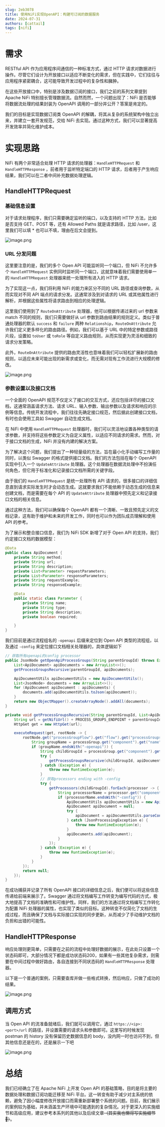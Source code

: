 ```yaml
---
slug: 2eb3078
title: 使用NiFi实现OpenAPI：构建可订阅的数据服务
date: 2024-07-31
authors: [cattail]
tags: [nifi]
---
```


# 需求

RESTful API 作为应用程序间通信的一种标准方式，通过 HTTP 请求对数据进行操作。尽管它们设计为开放接口以适应不断变化的需求，但在实践中，它们往往与应用程序紧密耦合，这可能导致开发过程中的复杂性和臃肿。

在这些开放接口中，特别是涉及数据订阅的接口，我们之前的系列文章提到 Apache NiFi 特别擅长管理数据流。自然而然，一个问题出现了：NiFi 是否能够将数据流处理的结果封装为 OpenAPI 调用的一部分并公开？答案是肯定的。

我们的目标是实现数据订阅类 OpenAPI 的解耦，将其从复杂的系统架构中独立出来，并建立一套开发规范，交给 NiFi 去实现。通过这种方式，我们可以显著提高开发效率并简化维护成本。
<!-- truncate -->
# 实现思路

NiFi 有两个非常适合处理 HTTP 请求的处理器：`HandleHTTPRequest` 和 `HandleHTTPResponse` ，前者用于监听特定端口的 HTTP 请求，后者用于产生响应结果，我们可以在二者中间补充数据处理逻辑。

## HandleHTTPRequest

### 基础信息设置

对于请求处理程序，我们只需要确定监听的端口，以及支持的 HTTP 方法，比如是否支持 GET、POST 等，还有 Allowed Paths 就是请求路径，比如 /user，这里我们可以填 * 也可以不填，理由在后文会提到。

![image.png](https://obsidian-img-1300316500.cos.ap-shanghai.myqcloud.com/cattail/obsidian/pic/202407310447615.png)

### URL 分发问题

这里要注意的是，我们的多个 Open API 可能监听同一个端口，但 NiFi 不允许多个 `HandleHTTPRequest` 实例同时监听同一个端口，这就意味着我们需要使用单一的 `HandleHTTPRequest` 处理器来统一处理所有进入的 HTTP 请求。

为了实现这一点，我们将利用 NiFi 的能力来区分不同的 URL 路径或查询参数，从而实现对不同 API 端点的请求分发。这通常涉及到对请求的 URL 或其他属性进行解析，并根据这些属性将请求路由到相应的处理逻辑。

这里我们使用到了 `RouteOnAttribute` 处理器，他可以根据传递过来的 url 参数来 match 不同的规则，我们只需要做好从 url 参数到路由结果的规则定义。类似于普通处理器的默认 `success` 和 `failure` 两种 `Relationship`，`RouteOnAttribute` 允许我们定义更多样化的路由路径。例如，我们可以基于 URL 中的特定参数或路径片段，设置如 `toUser` 或 `toRole` 等自定义路由规则，从而实现更为灵活和细致的请求分发策略。

此外，`RouteOnAttribute` 提供的路由灵活性也意味着我们可以轻松扩展新的路由规则，以适应未来可能出现的新需求或变化，而无需对现有工作流进行大规模的修改。

![image.png](https://obsidian-img-1300316500.cos.ap-shanghai.myqcloud.com/cattail/obsidian/pic/202407241804294.png)
 
### 参数设置以及接口文档

一个全面的 OpenAPI 规范不仅定义了接口的交互方式，还应包括详尽的接口文档，这通常涵盖请求方法、请求 URL、输入参数、输出参数以及请求和响应的示例等信息。传统开发流程中，我们往往先确定接口规范，然后据此创建接口文档，有时也会使用工具如 Swagger 自动生成文档。

在 NiFi 中使用 `HandleHTTPRequest` 处理器时，我们可以灵活地设置各种类型的请求参数，并支持将这些参数定义为自定义属性，以适应不同请求的需求。然而，对于接口文档的生成，NiFi 并没有内建的解决方案。

为了解决这个问题，我们提出了一种轻量级的方法，旨在最小化手动编写工作量的同时，以类似 Swagger 的格式提供接口文档。我们的方法包括在每个 OpenAPI 实现中引入一个 `UpdateAttribute` 处理器。这个处理器在数据流处理中不扮演任何角色，但它用于标准化和记录接口文档所需的关键字段。

由于我们的 `HandleHTTPRequest` 是统一处理所有 API 请求的，很多接口的详细信息直到请求实际发生时才会动态生成。这就要求我们不能依赖于动态生成的信息来创建文档，而是需要在每个 API 的 `UpdateAttribute` 处理器中预先定义和记录接口文档的相关信息。

通过这种方法，我们可以确保每个 OpenAPI 都有一个清晰、一致且预先定义的文档记录，这有助于维护和未来的开发工作，同时也可以作为团队成员理解和使用 API 的参考。

为了展示和整合接口信息，我们为 NiFi SDK 新增了对于 Open API 的支持，我们约定接口文档的数据模型：

```Java
@Data
public class ApiDocument {
    private String method;
    private String url;
    private String description;
    private List<Parameter> requestParameters;
    private List<Parameter> responseParameters;
    private String requestExample;
    private String responseExample;

    @Data
    public static class Parameter {
        private String name;
        private String type;
        private String description;
        private boolean required;

    }
}
```

我们目前是通过流程组名的 `-openapi` 后缀来定位到 Open API 类型的流程组，以及通过 `-config` 来定位接口文档相关处理器的，具体逻辑如下

```Java
// 获取所有openapi的config processor
public JsonNode getOpenApiProcessGroups(String parentGroupId) throws Exception {
	List<ApiDocument> apiDocuments = new ArrayList<>();
	getProcessGroupsRecursive(parentGroupId, apiDocuments);

	ApiDocumentUtils apiDocumentUtils = new ApiDocumentUtils();
	List<JsonNode> documents = new ArrayList<>();
	for (ApiDocument apiDocument : apiDocuments) {
		documents.add(apiDocumentUtils.toJson(apiDocument));
	}
	return new ObjectMapper().createArrayNode().addAll(documents);
}

private void getProcessGroupsRecursive(String parentGroupId, List<ApiDocument> apiDocuments) throws Exception {
	String url = getNifiUrl() + PROCESS_GROUPS_ENDPOINT + parentGroupId;
	HttpGet get = new HttpGet(url);

	executeRequest(get, rootNode -> {
		rootNode.get("processGroupFlow").get("flow").get("processGroups").forEach(processGroup -> {
			String groupName = processGroup.get("component").get("name").asText();
			if (groupName.endsWith("-openapi")) {
				String childGroupId = processGroup.get("component").get("id").asText();
				try {
					getProcessGroupsRecursive(childGroupId, apiDocuments);
				} catch (Exception e) {
					throw new RuntimeException(e);
				}
				// 获取processors ending with -config
				try {
					getProcessors(childGroupId).forEach(processor -> {
						String processorName = processor.get("component").get("name").asText();
						if (processorName.endsWith("-config")) {
							ApiDocumentUtils apiDocumentUtils = new ApiDocumentUtils();
							ApiDocument apiDocument = null;
							try {
								apiDocument = apiDocumentUtils.parseConfigProcessor(processor);
							} catch (JsonProcessingException e) {
								throw new RuntimeException(e);
							}
							apiDocuments.add(apiDocument);
						}
					});
				} catch (Exception e) {
					throw new RuntimeException(e);
				}
			}
		});
		return null;
	});
}
```

在成功捕获并记录了所有 OpenAPI 接口的详细信息之后，我们便可以将这些信息传递给前端来展示了。Swagger 通过将文档编写工作转变为编写代码的方式，极大地提高了文档的准确性和可维护性。同样，我们的方法通过将文档编写工作转化为配置 NiFi 处理器的属性，也实现了类似的目标。这种转变不仅简化了文档的生成过程，而且确保了文档与实际接口实现的同步更新，从而减少了手动维护文档的负担和出错的可能性。

## HandleHTTPResponse

响应处理则更简单，只需要在之前的流程中处理好数据的展示，在此处只设置一个状态码即可，大部分情况下都是成功状态码200，如果有一些其他复杂需求，则需要在中间过程中做好路由，各自连接到不同状态码的 `HandleHTTPResponse` 处理器。

以下是一个普通的案例，只需要查库并做一些格式转换，然后响应，只做了成功的结果。

![image.png](https://obsidian-img-1300316500.cos.ap-shanghai.myqcloud.com/cattail/obsidian/pic/202407241804994.png)

## 调用方式

当 Open API 的流准备就绪后，我们就可以调用它，通过 `https://<ip>:<port>/url` 的路径，并设置需要的请求头和参数即可。这里写的时候发现 postman 的 history 没有保留历史数据信息的 body，没内网一时也访问不到，但其他信息还是在的，还是展示一下吧

![image.png](https://obsidian-img-1300316500.cos.ap-shanghai.myqcloud.com/cattail/obsidian/pic/202407310555262.png)

# 总结

我们已经确立了在 Apache NiFi 上开发 Open API 的基础策略，目的是将主要的数据处理和数据订阅功能迁移至 NiFi 平台。这一转变有助于减少对主系统的依赖，避免了因小幅度修改开放接口而需重新部署整个系统的问题。目前，我们展示的案例较为基础，并未涵盖生产环境中可能遇到的复杂情况。对于更深入的实施细节和高级应用，建议参考本系列的其他以及后续文章~~（其实我也懒得写实施细节🐶）~~。